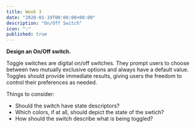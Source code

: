 ```yaml
---
title: Week 3
date: "2020-01-19T00:00:00+00:00"
description: "On/Off Switch"
icon: "💡"
published: true
---
```


**Design an On/Off switch.**

Toggle switches are digital on/off switches. They prompt users to choose between two mutually exclusive options and always have a default value. Toggles should provide immediate results, giving users the freedom to control their preferences as needed.

Things to consider:
- Should the switch have state descriptors?
- Which colors, if at all, should depict the state of the swtich?
- How should the switch describe what is being toggled?